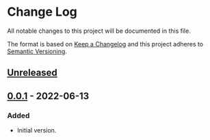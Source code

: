 # Change Log
All notable changes to this project will be documented in this file.

The format is based on [Keep a Changelog](http://keepachangelog.com/)
and this project adheres to [Semantic Versioning](http://semver.org/).


## [Unreleased]


## [0.0.1] - 2022-06-13
### Added
- Initial version.


<!-- links -->
[Unreleased]: https://github.com/plandes/markdown-link/compare/v0.0.1...HEAD
[0.0.1]: https://github.com/plandes/markdown-link/compare/v0.0.0...v0.0.1
